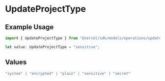# UpdateProjectType

## Example Usage

```typescript
import { UpdateProjectType } from "@vercel/sdk/models/operations/updateproject.js";

let value: UpdateProjectType = "sensitive";
```

## Values

```typescript
"system" | "encrypted" | "plain" | "sensitive" | "secret"
```
